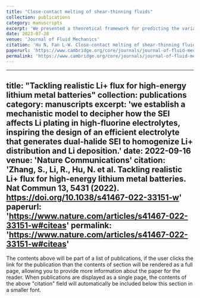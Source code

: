 ```yaml
---
title: "Close-contact melting of shear-thinning fluids"
collection: publications
category: manuscripts
excerpt: 'We presented a theoretical framework for predicting the variation of liquid melt film thickness and motion of unmelted solid for both Carreau and power-law fluids.'
date: 2023-07-28
venue: 'Journal of Fluid Mechanics'
citation: 'Hu N, Fan L-W. Close-contact melting of shear-thinning fluids. Journal of Fluid Mechanics. 2023;968:A9. doi:10.1017/jfm.2023.509'
paperurl: 'https://www.cambridge.org/core/journals/journal-of-fluid-mechanics/article/abs/closecontact-melting-of-shearthinning-fluids/E7D19E29A5E38430F01FD814C6BCF9FB'
permalink: 'https://www.cambridge.org/core/journals/journal-of-fluid-mechanics/article/abs/closecontact-melting-of-shearthinning-fluids/E7D19E29A5E38430F01FD814C6BCF9FB'
---
```


---
title: "Tackling realistic Li+ flux for high-energy lithium metal batteries"
collection: publications
category: manuscripts
excerpt: 'we establish a mechanistic model to decipher how the SEI affects Li plating in high-fluorine electrolytes, inspiring the design of an efficient electrolyte that generates dual-halide SEI to homogenize Li+ distribution and Li deposition.'
date: 2022-09-16
venue: 'Nature Communications'
citation: 'Zhang, S., Li, R., Hu, N. et al. Tackling realistic Li+ flux for high-energy lithium metal batteries. Nat Commun 13, 5431 (2022). https://doi.org/10.1038/s41467-022-33151-w'
paperurl: 'https://www.nature.com/articles/s41467-022-33151-w#citeas'
permalink: 'https://www.nature.com/articles/s41467-022-33151-w#citeas'
---

The contents above will be part of a list of publications, if the user clicks the link for the publication than the contents of section will be rendered as a full page, allowing you to provide more information about the paper for the reader. When publications are displayed as a single page, the contents of the above "citation" field will automatically be included below this section in a smaller font.
